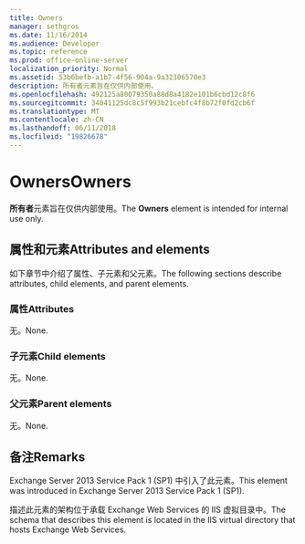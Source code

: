 ```yaml
---
title: Owners
manager: sethgros
ms.date: 11/16/2014
ms.audience: Developer
ms.topic: reference
ms.prod: office-online-server
localization_priority: Normal
ms.assetid: 53b6befb-a1b7-4f56-904a-9a32306570e3
description: 所有者元素旨在仅供内部使用。
ms.openlocfilehash: 492125a80079350a88d8a4182e101b6cbd12c8f6
ms.sourcegitcommit: 34041125dc8c5f993b21cebfc4f8b72f0fd2cb6f
ms.translationtype: MT
ms.contentlocale: zh-CN
ms.lasthandoff: 06/11/2018
ms.locfileid: "19826678"
---
```

# <a name="owners"></a><span data-ttu-id="9ea74-103">Owners</span><span class="sxs-lookup"><span data-stu-id="9ea74-103">Owners</span></span>

<span data-ttu-id="9ea74-104">**所有者**元素旨在仅供内部使用。</span><span class="sxs-lookup"><span data-stu-id="9ea74-104">The **Owners** element is intended for internal use only.</span></span> 

## <a name="attributes-and-elements"></a><span data-ttu-id="9ea74-105">属性和元素</span><span class="sxs-lookup"><span data-stu-id="9ea74-105">Attributes and elements</span></span>

<span data-ttu-id="9ea74-106">如下章节中介绍了属性、子元素和父元素。</span><span class="sxs-lookup"><span data-stu-id="9ea74-106">The following sections describe attributes, child elements, and parent elements.</span></span>
  
### <a name="attributes"></a><span data-ttu-id="9ea74-107">属性</span><span class="sxs-lookup"><span data-stu-id="9ea74-107">Attributes</span></span>

<span data-ttu-id="9ea74-108">无。</span><span class="sxs-lookup"><span data-stu-id="9ea74-108">None.</span></span>
  
### <a name="child-elements"></a><span data-ttu-id="9ea74-109">子元素</span><span class="sxs-lookup"><span data-stu-id="9ea74-109">Child elements</span></span>

<span data-ttu-id="9ea74-110">无。</span><span class="sxs-lookup"><span data-stu-id="9ea74-110">None.</span></span>
  
### <a name="parent-elements"></a><span data-ttu-id="9ea74-111">父元素</span><span class="sxs-lookup"><span data-stu-id="9ea74-111">Parent elements</span></span>

<span data-ttu-id="9ea74-112">无。</span><span class="sxs-lookup"><span data-stu-id="9ea74-112">None.</span></span>
  
## <a name="remarks"></a><span data-ttu-id="9ea74-113">备注</span><span class="sxs-lookup"><span data-stu-id="9ea74-113">Remarks</span></span>

<span data-ttu-id="9ea74-114">Exchange Server 2013 Service Pack 1 (SP1) 中引入了此元素。</span><span class="sxs-lookup"><span data-stu-id="9ea74-114">This element was introduced in Exchange Server 2013 Service Pack 1 (SP1).</span></span>
  
<span data-ttu-id="9ea74-115">描述此元素的架构位于承载 Exchange Web Services 的 IIS 虚拟目录中。</span><span class="sxs-lookup"><span data-stu-id="9ea74-115">The schema that describes this element is located in the IIS virtual directory that hosts Exchange Web Services.</span></span>
  

